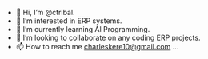 - 👋 Hi, I’m @ctribal.
- 👀 I’m interested in ERP systems.
- 🌱 I’m currently learning Al Programming.
- 💞️ I’m looking to collaborate on any coding ERP projects.
- 📫 How to reach me charleskere10@gmail.com ...

<!---
ctribal/ctribal is a ✨ special ✨ repository because its `README.md` (this file) appears on your GitHub profile.
You can click the Preview link to take a look at your changes.
--->
